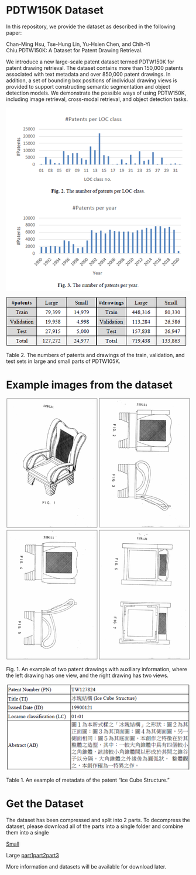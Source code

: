 # PDTW150K Dataset
In this repository, we provide the dataset as described in the following paper:

Chan-Ming Hsu, Tse-Hung Lin, Yu-Hsien Chen, and Chih-Yi Chiu.PDTW150K: A Dataset for Patent Drawing Retrieval.

We introduce a new large-scale patent dataset termed PDTW150K for patent drawing retrieval. The dataset contains more than 150,000 patents associated with text metadata and over 850,000 patent drawings. In addition, a set of bounding box positions of individual drawing views is provided to support constructing semantic segmentation and object detection models. We demonstrate the possible ways of using PDTW150K, including image retrieval, cross-modal retrieval, and object detection tasks.


![table 1](PDTW150K-fig2.PNG)


![table 2](PDTW150K-table2.PNG)

Table 2. The numbers of patents and drawings of the train, validation, and test sets in large and small parts of PDTW105K.

# Example images from the dataset
![fig 1](PDTW150K-fig1.png)

Fig. 1. An example of two patent drawings with auxiliary information, where the left drawing has one view, and the right drawing has two views.


![table 1](PDTW150K-table1.PNG)

Table 1. An example of metadata of the patent “Ice Cube Structure.”

# Get the Dataset
The dataset has been compressed and split into 2 parts. To decompress the dataset, please download all of the parts into a single folder and combine them into a single

[Small](https://drive.google.com/drive/folders/1FmGmE5yeiJB-SpoL1brCyrFUZGDcbQJg)

Large [part1](https://drive.google.com/drive/folders/1SqoKJxhSMdZ9yhVltzo_RFBPx0tkwWRH?usp=sharing)[part2](https://drive.google.com/drive/folders/1E0jySfdlLrRf4oUT9ntpwq1wbgnn9v_A?usp=sharing)[part3](https://drive.google.com/drive/folders/1T02cEnvxAQGZRXLggeaB89PaiaLcP3oA?usp=sharing)


More information and datasets will be available for download later.
